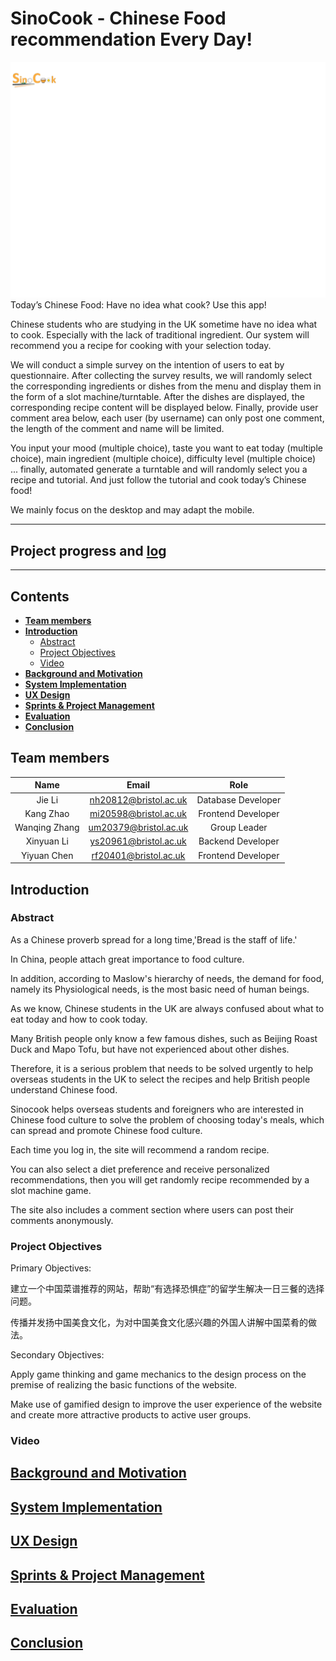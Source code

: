 # SinoCook - Chinese Food recommendation Every Day!
![image](https://github.com/Xinyuan-L/SEGP/blob/main/SinoCook-logo-v2.png)
Today’s Chinese Food: Have no idea what cook? Use this app!

Chinese students who are studying in the UK sometime have no idea what to cook. Especially with the lack of traditional ingredient. Our system will recommend you a recipe for cooking with your selection today.  

We will conduct a simple survey on the intention of users to eat by questionnaire. After collecting the survey results, we will randomly select the corresponding ingredients or dishes from the menu and display them in the form of a slot machine/turntable. After the dishes are displayed, the corresponding recipe content will be displayed below. Finally, provide user comment area below, each user (by username) can only post one comment, the length of the comment and name will be limited.

You input your mood (multiple choice), taste you want to eat today (multiple choice), main ingredient (multiple choice), difficulty level (multiple choice) ... finally, automated generate a turntable and will randomly select you a recipe and tutorial. And just follow the tutorial and cook today’s Chinese food!  

We mainly focus on the desktop and may adapt the mobile.
***
## Project progress and [log](https://github.com/Xinyuan-L/SEGP/blob/main/team_log.md)
***

## Contents

* [**Team members**](#team-members)
* [**Introduction**](#introduction)
   * [Abstract](#abstract)
   * [Project Objectives](#project-objectives)
   * [Video](#video)
* [**Background and Motivation**](#background-and-motivation)
* [**System Implementation**](#system-implementation)
* [**UX Design**](#ux-design)
* [**Sprints & Project Management**](#sprints-&-project-management)
* [**Evaluation**](#evaluation)
* [**Conclusion**](#conclusion)

## Team members
|Name|Email|Role|
|:-: | :-: | :-: |
|Jie Li| nh20812@bristol.ac.uk| Database Developer|
|Kang Zhao| mi20598@bristol.ac.uk| Frontend Developer|
|Wanqing Zhang| um20379@bristol.ac.uk| Group Leader|
|Xinyuan Li| ys20961@bristol.ac.uk| Backend Developer|
|Yiyuan Chen| rf20401@bristol.ac.uk| Frontend Developer|

## Introduction

### Abstract

As a Chinese proverb spread for a long time,'Bread is the staff of life.'

In China, people attach great importance to food culture.

In addition, according to Maslow's hierarchy of needs, the demand for food, namely its Physiological needs, is the most basic need of human beings.

As we know, Chinese students in the UK are always confused about what to eat today and how to cook today.

Many British people only know a few famous dishes, such as Beijing Roast Duck and Mapo Tofu, but have not experienced about other dishes.

Therefore, it is a serious problem that needs to be solved urgently to help overseas students in the UK to select the recipes and help British people understand Chinese food.

Sinocook helps overseas students and foreigners who are interested in Chinese food culture to solve the problem of choosing today's meals, which can spread and promote Chinese food culture.

Each time you log in, the site will recommend a random recipe.

You can also select a diet preference and receive personalized recommendations, then you will get randomly recipe recommended by a slot machine game.

The site also includes a comment section where users can post their comments anonymously.

### Project Objectives

Primary Objectives:

建立一个中国菜谱推荐的网站，帮助“有选择恐惧症”的留学生解决一日三餐的选择问题。

传播并发扬中国美食文化，为对中国美食文化感兴趣的外国人讲解中国菜肴的做法。

Secondary Objectives:

Apply game thinking and game mechanics to the design process on the premise of realizing the basic functions of the website.

Make use of gamified design to improve the user experience of the website and create more attractive products to active user groups.

### Video

## [Background and Motivation](https://github.com/Xinyuan-L/SEGP/blob/main/Background%20and%20Motivation.md)

## [System Implementation](https://github.com/Xinyuan-L/SEGP/blob/main/System%20Implementation.md)

## [UX Design](https://github.com/Xinyuan-L/SEGP/blob/main/UX%20Design.md)

## [Sprints & Project Management](https://github.com/Xinyuan-L/SEGP/blob/main/Sprints%20%26%20Project%20Management.md)

## [Evaluation](https://github.com/Xinyuan-L/SEGP/blob/main/Evaluation.md)

## [Conclusion](https://github.com/Xinyuan-L/SEGP/blob/main/Conclusion.md)
